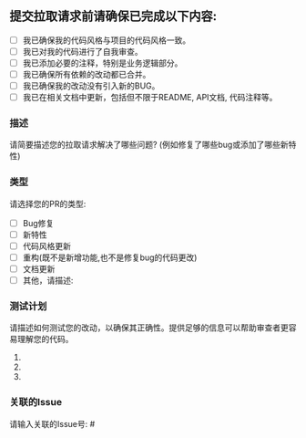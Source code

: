## 提交拉取请求前请确保已完成以下内容:

- [ ] 我已确保我的代码风格与项目的代码风格一致。
- [ ] 我已对我的代码进行了自我审查。
- [ ] 我已添加必要的注释，特别是业务逻辑部分。
- [ ] 我已确保所有依赖的改动都已合并。
- [ ] 我已确保我的改动没有引入新的BUG。
- [ ] 我已在相关文档中更新，包括但不限于README, API文档, 代码注释等。

### 描述

请简要描述您的拉取请求解决了哪些问题? (例如修复了哪些bug或添加了哪些新特性)

### 类型

请选择您的PR的类型:

- [ ] Bug修复
- [ ] 新特性
- [ ] 代码风格更新
- [ ] 重构(既不是新增功能,也不是修复bug的代码更改)
- [ ] 文档更新
- [ ] 其他，请描述:

### 测试计划

请描述如何测试您的改动，以确保其正确性。提供足够的信息可以帮助审查者更容易理解您的代码。

1. 
2. 
3. 

### 关联的Issue

请输入关联的Issue号: # 
